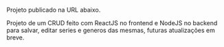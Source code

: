 Projeto publicado na URL abaixo.<br>

Projeto de um CRUD feito com ReactJS no frontend e NodeJS no backend para salvar, editar series e generos das mesmas, futuras atualizações em breve.
